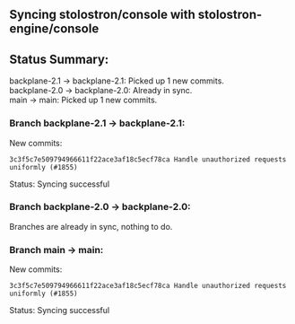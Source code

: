 ## Syncing stolostron/console with stolostron-engine/console

## Status Summary:

backplane-2.1 -> backplane-2.1: Picked up 1 new commits.  
backplane-2.0 -> backplane-2.0: Already in sync.  
main -> main: Picked up 1 new commits.  

### Branch backplane-2.1 -> backplane-2.1:

New commits:

```
3c3f5c7e509794966611f22ace3af18c5ecf78ca Handle unauthorized requests uniformly (#1855)
```

Status: Syncing successful

### Branch backplane-2.0 -> backplane-2.0:

Branches are already in sync, nothing to do.

### Branch main -> main:

New commits:

```
3c3f5c7e509794966611f22ace3af18c5ecf78ca Handle unauthorized requests uniformly (#1855)
```

Status: Syncing successful
